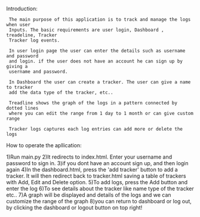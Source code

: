 Introduction:

     The main purpose of this application is to track and manage the logs when user
     Inputs. The basic requirements are user login, Dashboard , treadeline, Tracker            
     Tracker log events.

     In user login page the user can enter the details such as username and password      
     and login. if the user does not have an account he can sign up by giving a 
     username and password.

     In Dashboard the user can create a tracker. The user can give a name to tracker
     add the data type of the tracker, etc..

     Treadline shows the graph of the logs in a pattern connected by dotted lines  
     where you can edit the range from 1 day to 1 month or can give custom range
     
     Tracker logs captures each log entries can add more or delete the logs 


How to operate the apllication:

1)Run main.py
2)It redirects to index.html. Enter your username and password to sign in.
3)if you dont have an account sign up, and then login again
4)In the dashboard.html, press the 'add tracker' button to add a tracker. It will then redirect back to tracker.html
saving a table of trackers with Add, Edit and Delete option.
5)To add logs, press the Add button and enter the log
6)To see details about the tracker like name type of the tracker etc..
7)A graph will be displayed and details of the logs and we can customize the range of the graph
8)you can return to dashboard or log out, by clicking the dashboard or logout button on top right! 